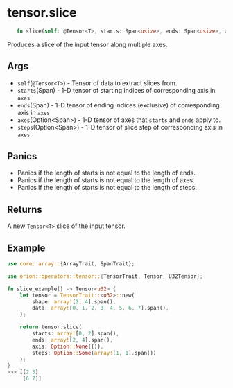 # tensor.slice

```rust 
   fn slice(self: @Tensor<T>, starts: Span<usize>, ends: Span<usize>, axes: Option<Span<usize>>, steps: Option<Span<usize>>) -> Tensor<usize>;
```

Produces a slice of the input tensor along multiple axes.

## Args

* `self`(`@Tensor<T>`) - Tensor of data to extract slices from.
* `starts`(Span<usize>) - 1-D tensor of starting indices of corresponding axis in `axes`
* `ends`(Span<usize>) - 1-D tensor of ending indices (exclusive) of corresponding axis in `axes`
* `axes`(Option<Span<usize>>) - 1-D tensor of axes that `starts` and `ends` apply to. 
* `steps`(Option<Span<usize>>) - 1-D tensor of slice step of corresponding axis in `axes`.    

## Panics

* Panics if the length of starts is not equal to the length of ends.
* Panics if the length of starts is not equal to the length of axes.
* Panics if the length of starts is not equal to the length of steps.

## Returns 

A new `Tensor<T>` slice of the input tensor.

## Example

```rust
use core::array::{ArrayTrait, SpanTrait};

use orion::operators::tensor::{TensorTrait, Tensor, U32Tensor};

fn slice_example() -> Tensor<u32> {
    let tensor = TensorTrait::<u32>::new(
        shape: array![2, 4].span(), 
        data: array![0, 1, 2, 3, 4, 5, 6, 7].span(), 
    );

    return tensor.slice(
        starts: array![0, 2].span(), 
        ends: array![2, 4].span(), 
        axis: Option::None(()), 
        steps: Option::Some(array![1, 1].span())
    );
}
>>> [[2 3]
     [6 7]]
```
